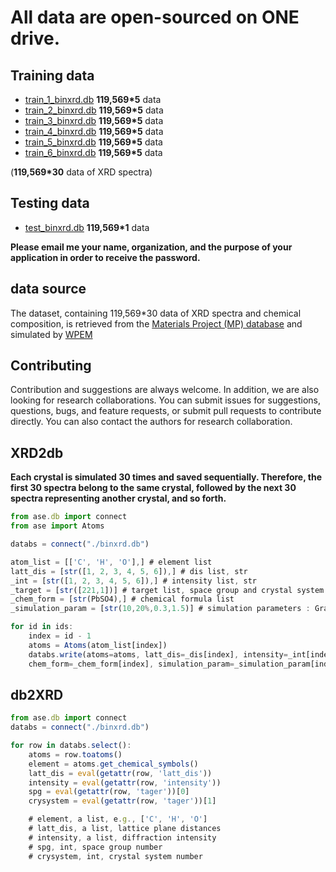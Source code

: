 # All data are open-sourced on ONE drive. 
## Training data
+ [train_1_binxrd.db](https://github.com/Bin-Cao/SimXRDdb/tree/main/train_db) **119,569*5** data
+ [train_2_binxrd.db](https://github.com/Bin-Cao/SimXRDdb/tree/main/train_db) **119,569*5** data
+ [train_3_binxrd.db](https://github.com/Bin-Cao/SimXRDdb/tree/main/train_db) **119,569*5** data
+ [train_4_binxrd.db](https://github.com/Bin-Cao/SimXRDdb/tree/main/train_db) **119,569*5** data
+ [train_5_binxrd.db](https://github.com/Bin-Cao/SimXRDdb/tree/main/train_db) **119,569*5** data
+ [train_6_binxrd.db](https://github.com/Bin-Cao/SimXRDdb/tree/main/train_db) **119,569*5** data

(**119,569*30** data of XRD spectra)
  
## Testing data
+ [test_binxrd.db](https://github.com/Bin-Cao/SimXRDdb/tree/main/test_db) **119,569*1** data

**Please email me your name, organization, and the purpose of your application in order to receive the password.**

## data source
The dataset, containing 119,569*30 data of XRD spectra and chemical composition, is retrieved from the [Materials Project (MP) database](https://materialsproject.org) and simulated by [WPEM](https://github.com/WPEM)


## Contributing 
Contribution and suggestions are always welcome. In addition, we are also looking for research collaborations. You can submit issues for suggestions, questions, bugs, and feature requests, or submit pull requests to contribute directly. You can also contact the authors for research collaboration.

## XRD2db

**Each crystal is simulated 30 times and saved sequentially. Therefore, the first 30 spectra belong to the same crystal, followed by the next 30 spectra representing another crystal, and so forth.**


``` javascript
from ase.db import connect
from ase import Atoms

databs = connect("./binxrd.db") 

atom_list = [['C', 'H', 'O'],] # element list
latt_dis = [str([1, 2, 3, 4, 5, 6]),] # dis list, str
_int = [str([1, 2, 3, 4, 5, 6]),] # intensity list, str
_target = [str([221,1])] # target list, space group and crystal system
_chem_form = [str(PbSO4),] # chemical formula list
_simulation_param = [str(10,20%,0.3,1.5)] # simulation parameters : GrainSize,orientation,thermo_vib,zero_shift

for id in ids:
    index = id - 1 
    atoms = Atoms(atom_list[index])
    databs.write(atoms=atoms, latt_dis=_dis[index], intensity=_int[index],tager=_target[index],
    chem_form=_chem_form[index], simulation_param=_simulation_param[index])

```

## db2XRD
``` javascript
from ase.db import connect
databs = connect("./binxrd.db")

for row in databs.select():
    atoms = row.toatoms()
    element = atoms.get_chemical_symbols()
    latt_dis = eval(getattr(row, 'latt_dis'))
    intensity = eval(getattr(row, 'intensity'))
    spg = eval(getattr(row, 'tager'))[0]
    crysystem = eval(getattr(row, 'tager'))[1]

    # element, a list, e.g., ['C', 'H', 'O']
    # latt_dis, a list, lattice plane distances
    # intensity, a list, diffraction intensity
    # spg, int, space group number
    # crysystem, int, crystal system number
```


